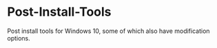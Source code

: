 # Post-Install-Tools
Post install tools for Windows 10, some of which also have modification options.

